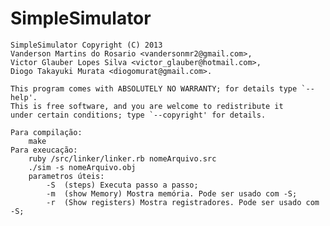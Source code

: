 SimpleSimulator
===============
    SimpleSimulator Copyright (C) 2013  
    Vanderson Martins do Rosario <vandersonmr2@gmail.com>,
    Victor Glauber Lopes Silva <victor_glauber@hotmail.com>,
    Diogo Takayuki Murata <diogomurat@gmail.com>.

    This program comes with ABSOLUTELY NO WARRANTY; for details type `--help'.
    This is free software, and you are welcome to redistribute it
    under certain conditions; type `--copyright' for details.

    Para compilação:
        make
    Para exeucação:
        ruby /src/linker/linker.rb nomeArquivo.src
        ./sim -s nomeArquivo.obj
        parametros úteis:
            -S  (steps) Executa passo a passo;
            -m  (show Memory) Mostra memória. Pode ser usado com -S;
            -r  (Show registers) Mostra registradores. Pode ser usado com -S;
